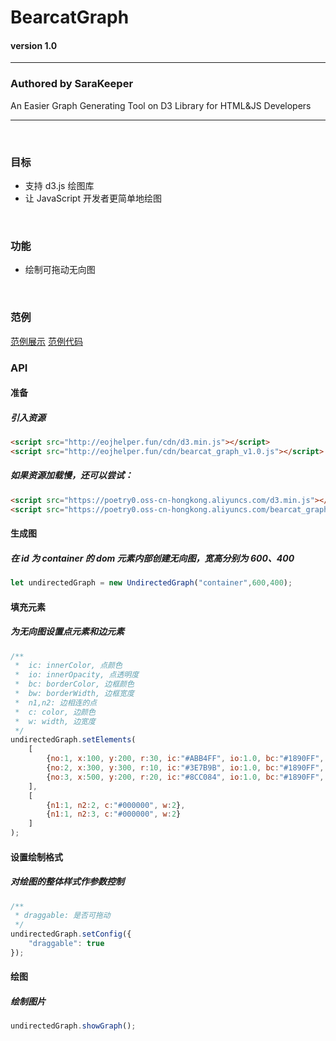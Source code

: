 # BearcatGraph

#### version 1.0

---
 
### Authored by SaraKeeper

An Easier Graph Generating Tool on D3 Library for HTML&amp;JS Developers

---

&nbsp;

### 目标

- 支持 d3.js 绘图库
- 让 JavaScript 开发者更简单地绘图

&nbsp;

### 功能

- 绘制可拖动无向图

&nbsp;

### 范例
[范例展示](http://eojhelper.fun/undirected_graph.html)
[范例代码](https://github.com/SaraKeeper/BearcatGraph/blob/main/undirected_graph_demo.html)

### API

#### 准备
##### 引入资源
```html
<script src="http://eojhelper.fun/cdn/d3.min.js"></script>
<script src="http://eojhelper.fun/cdn/bearcat_graph_v1.0.js"></script>
```
##### 如果资源加载慢，还可以尝试：
```html
<script src="https://poetry0.oss-cn-hongkong.aliyuncs.com/d3.min.js"></script>
<script src="https://poetry0.oss-cn-hongkong.aliyuncs.com/bearcat_graph_v1.0.js"></script>
```

#### 生成图
##### 在 id 为 container 的 dom 元素内部创建无向图，宽高分别为 600、400
```javascript
let undirectedGraph = new UndirectedGraph("container",600,400);
```

#### 填充元素
##### 为无向图设置点元素和边元素
```javascript
/**
 *  ic: innerColor, 点颜色
 *  io: innerOpacity, 点透明度
 *  bc: borderColor, 边框颜色
 *  bw: borderWidth, 边框宽度
 *  n1,n2: 边相连的点
 *  c: color, 边颜色
 *  w: width, 边宽度
 */
undirectedGraph.setElements(
    [
        {no:1, x:100, y:200, r:30, ic:"#ABB4FF", io:1.0, bc:"#1890FF", bw:1},
        {no:2, x:300, y:300, r:10, ic:"#3E7B9B", io:1.0, bc:"#1890FF", bw:2},
        {no:3, x:500, y:200, r:20, ic:"#8CC084", io:1.0, bc:"#1890FF", bw:3}
    ],
    [
        {n1:1, n2:2, c:"#000000", w:2},
        {n1:1, n2:3, c:"#000000", w:2}
    ]
);
```

#### 设置绘制格式
##### 对绘图的整体样式作参数控制
```javascript
/**
 * draggable: 是否可拖动
 */
undirectedGraph.setConfig({
    "draggable": true
});
```

#### 绘图
##### 绘制图片
```javascript
undirectedGraph.showGraph();
```